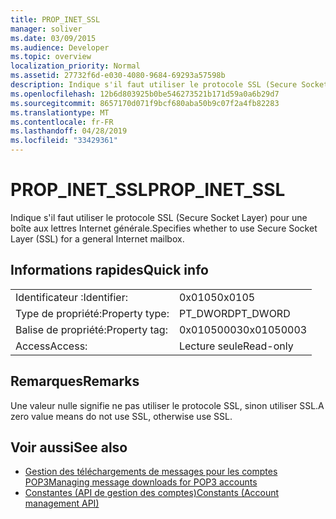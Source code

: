 ```yaml
---
title: PROP_INET_SSL
manager: soliver
ms.date: 03/09/2015
ms.audience: Developer
ms.topic: overview
localization_priority: Normal
ms.assetid: 27732f6d-e030-4080-9684-69293a57598b
description: Indique s'il faut utiliser le protocole SSL (Secure Socket Layer) pour une boîte aux lettres Internet générale.
ms.openlocfilehash: 12b6d803925b0be546273521b171d59a0a6b29d7
ms.sourcegitcommit: 8657170d071f9bcf680aba50b9c07f2a4fb82283
ms.translationtype: MT
ms.contentlocale: fr-FR
ms.lasthandoff: 04/28/2019
ms.locfileid: "33429361"
---
```

# <a name="propinetssl"></a><span data-ttu-id="13fd0-103">PROP_INET_SSL</span><span class="sxs-lookup"><span data-stu-id="13fd0-103">PROP_INET_SSL</span></span>

<span data-ttu-id="13fd0-104">Indique s'il faut utiliser le protocole SSL (Secure Socket Layer) pour une boîte aux lettres Internet générale.</span><span class="sxs-lookup"><span data-stu-id="13fd0-104">Specifies whether to use Secure Socket Layer (SSL) for a general Internet mailbox.</span></span>
  
## <a name="quick-info"></a><span data-ttu-id="13fd0-105">Informations rapides</span><span class="sxs-lookup"><span data-stu-id="13fd0-105">Quick info</span></span>

|||
|:-----|:-----|
|<span data-ttu-id="13fd0-106">Identificateur :</span><span class="sxs-lookup"><span data-stu-id="13fd0-106">Identifier:</span></span>  <br/> |<span data-ttu-id="13fd0-107">0x0105</span><span class="sxs-lookup"><span data-stu-id="13fd0-107">0x0105</span></span>  <br/> |
|<span data-ttu-id="13fd0-108">Type de propriété:</span><span class="sxs-lookup"><span data-stu-id="13fd0-108">Property type:</span></span>  <br/> |<span data-ttu-id="13fd0-109">PT_DWORD</span><span class="sxs-lookup"><span data-stu-id="13fd0-109">PT_DWORD</span></span>  <br/> |
|<span data-ttu-id="13fd0-110">Balise de propriété:</span><span class="sxs-lookup"><span data-stu-id="13fd0-110">Property tag:</span></span>  <br/> |<span data-ttu-id="13fd0-111">0x01050003</span><span class="sxs-lookup"><span data-stu-id="13fd0-111">0x01050003</span></span>  <br/> |
|<span data-ttu-id="13fd0-112">Access</span><span class="sxs-lookup"><span data-stu-id="13fd0-112">Access:</span></span>  <br/> |<span data-ttu-id="13fd0-113">Lecture seule</span><span class="sxs-lookup"><span data-stu-id="13fd0-113">Read-only</span></span>  <br/> |
   
## <a name="remarks"></a><span data-ttu-id="13fd0-114">Remarques</span><span class="sxs-lookup"><span data-stu-id="13fd0-114">Remarks</span></span>

<span data-ttu-id="13fd0-115">Une valeur nulle signifie ne pas utiliser le protocole SSL, sinon utiliser SSL.</span><span class="sxs-lookup"><span data-stu-id="13fd0-115">A zero value means do not use SSL, otherwise use SSL.</span></span>
  
## <a name="see-also"></a><span data-ttu-id="13fd0-116">Voir aussi</span><span class="sxs-lookup"><span data-stu-id="13fd0-116">See also</span></span>

- [<span data-ttu-id="13fd0-117">Gestion des téléchargements de messages pour les comptes POP3</span><span class="sxs-lookup"><span data-stu-id="13fd0-117">Managing message downloads for POP3 accounts</span></span>](managing-message-downloads-for-pop3-accounts.md)  
- [<span data-ttu-id="13fd0-118">Constantes (API de gestion des comptes)</span><span class="sxs-lookup"><span data-stu-id="13fd0-118">Constants (Account management API)</span></span>](constants-account-management-api.md)

